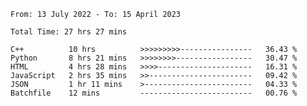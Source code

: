 <!--START_SECTION:waka-->

```text
From: 13 July 2022 - To: 15 April 2023

Total Time: 27 hrs 27 mins

C++          10 hrs          >>>>>>>>>----------------   36.43 %
Python       8 hrs 21 mins   >>>>>>>>-----------------   30.47 %
HTML         4 hrs 28 mins   >>>>---------------------   16.31 %
JavaScript   2 hrs 35 mins   >>-----------------------   09.42 %
JSON         1 hr 11 mins    >------------------------   04.33 %
Batchfile    12 mins         -------------------------   00.76 %
```

<!--END_SECTION:waka-->

<!---
yvanlok/yvanlok is a ✨ special ✨ repository because its `README.md` (this file) appears on your GitHub profile.
You can click the Preview link to take a look at your changes.
--->
